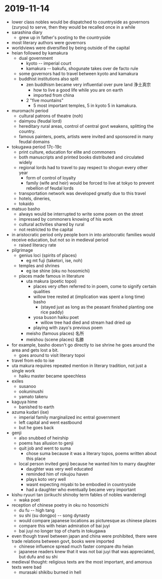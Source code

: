 # 2019-11-14

* lower class nobles would be dispatched to countryside as governors (zuryou) to serve, then they would be recalled once in a while
* sarashina diary
  * grew up in father's posting to the countryside
* most literary authors were governors
* worldviews were diversified by being outside of the capital
* heian followed by kamakura
  * dual government
    * kyoto -- imperial court
    * kamakura -- bakufu, shogunate takes over de facto rule
  * some governors had to travel between kyoto and kamakura
  * buddhist institutions also split
    * zen buddhism became very influential over pure land 浄土真宗
      * how to live a good life while you are on earth
      * imported from china
    * 2 "five mountains"
      * 5 most important temples, 5 in kyoto 5 in kamakura.
* muromachi period
  * cultural patrons of theatre (noh)
  * daimyou (feudal lord)
  * hereditary rural areas, control of central govt weakens, splitting the country. 
  * famous painters, poets, artists were invited and sponsored in many feudal domains
* tokugawa period 17c-19c
  * print culture, education for elite and commoners
  * both manuscripts and printed books distributed and circulated widely
  * regional lords had to travel to pay respect to shogun every other year
    * form of control of loyalty
    * family (wife and heir) would be forced to live at tokyo to prevent rebellion of feudal lords
  * transportation network was developed greatly due to this travel
  * hotels, dineries, 
  * tokaido
* matsuo basho
  * always would be interrupted to write some poem on the street
  * impressed by commoners knowing of his work
  * cultural activities shared by rural
  * not restricted to the capital
* in aristocratic period only people born in into aristocratic families would receive education, but not so in medieval period
  * raised literacy rate
* pilgrimage
  * genius loci (spirits of places)
    * eg mt fuji (taketori, ise, noh)
  * temples and shrines
    * eg ise shine (oku no hosomichi)
  * places made famous in literature
    * uta makura (poetic topoi)
      * places very often referred to in poem, come to signify certain qualities
      * willow tree rested at (implication was spent a long time) basho
        * (stayed just as long as the peasant finished planting one rice paddy)
      * yosa buson haiku poet
        * willow tree had died and stream had dried up
      * playing with zayo's previous poem
    * meisho (famous places) 名所
    * meishou (scene places) 名勝
* for example, basho doesn't go directly to ise shrine he goes around the area and gets lost a bit.
  * goes around to visit literary topoi
* travel from edo to ise
* uta makura requires repeated mention in literary tradition, not just a single work
  * haiku master became speechless
* exiles
  * susanoo
  * ookuninushi
  * yamato takeru
* kaguya hime
  * banished to earth
* azuma kudari (ise)
  * imperial family marginalized inc entral government
  * left capital and went eastbound
  * but he goes back
* genji
  * also snubbed of heirship
  * poems has allusion to genji
  * quit job and went to suma
    * chose suma because it was a literary topos, poems written about this place
  * local person invited genji because he wanted him to marry daughter
    * daughter was very well educated
    * reminded him of rokujou haven
    * plays koto very well
    * wasnt expecting miyabi to be embodied in countryside
    * had a daughter who eventually became very important
* kishu ryuuri tan (orikuchi shinoby term fables of nobles wandering)
  * waka poet
* reception of chinese poetry in oku no hosomichi
  * du fu -- high tang
  * su shi (su dongpo) -- song dynasty
  * would compare japanese locations as picturesque as chinese places
  * compare this with heian admiration of bai juyi
  * bai juyi no longer top of charts in tokugawa
* even though travel between japan and china were prohibited, there were trade relations between govt, books were imported 
  * chinese influence spread much faster compare dto heian
  * japanese readers knew that it was not bai juyi that was appreciated, but dufu and su shi
* medieval thought: religious texts are the most important, and amorous texts were bad
  * murasaki shikibu burned in hell 